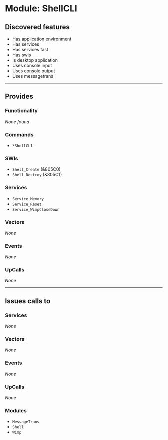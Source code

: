 # Module: ShellCLI

## Discovered features


* Has application environment
* Has services
* Has services fast
* Has swis
* Is desktop application
* Uses console input
* Uses console output
* Uses messagetrans

---

## Provides

### Functionality


*None found*

### Commands


* `*ShellCLI`


### SWIs


* `Shell_Create` (&805C0)
* `Shell_Destroy` (&805C1)


### Services


* `Service_Memory`
* `Service_Reset`
* `Service_WimpCloseDown`


### Vectors


*None*


### Events


*None*


### UpCalls


*None*


---

## Issues calls to

### Services


*None*


### Vectors


*None*


### Events


*None*


### UpCalls


*None*


### Modules


* `MessageTrans`
* `Shell`
* `Wimp`


